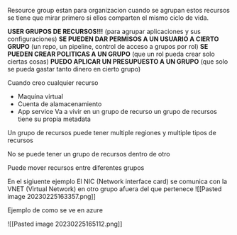 Resource group estan para organizacion cuando se agrupan estos recursos se tiene que mirar primero si ellos comparten el mismo ciclo de vida.

**USER GRUPOS DE RECURSOS!!!** (para agrupar aplicaciones y sus configuraciones) 
**SE PUEDEN DAR PERMISOS A UN USUARIO A CIERTO GRUPO** (un repo, un pipeline, control de acceso a grupos por rol)
**SE PUEDEN CREAR POLITICAS A UN GRUPO** (que un rol pueda crear solo ciertas cosas)
**PUEDO APLICAR UN PRESUPUESTO A UN GRUPO** (que solo se pueda gastar tanto dinero en cierto grupo)


Cuando creo cualquier recurso
- Maquina virtual
- Cuenta de alamacenamiento
- App service
Va a vivir en un grupo de recurso un grupo de recursos tiene su propia metadata

Un grupo de recursos puede tener multiple regiones y multiple tipos de recursos

No se puede tener un grupo de recursos dentro de otro

Puede mover recursos entre diferentes grupos

En el sigiuente ejemplo El NIC (Network interface card) se comunica con la VNET (Virtual Network) en otro grupo afuera del que pertenece
![[Pasted image 20230225163357.png]]

Ejemplo de como se ve en azure

![[Pasted image 20230225165112.png]]